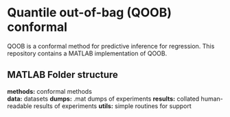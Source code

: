 # Quantile out-of-bag (QOOB) conformal
QOOB is a conformal method for predictive inference for regression. This repository contains a MATLAB implementation of QOOB. 

## MATLAB Folder structure
**methods:** conformal methods   
**data:** datasets
**dumps:** .mat dumps of experiments
**results:** collated human-readable results of experiments
**utils:** simple routines for support    
